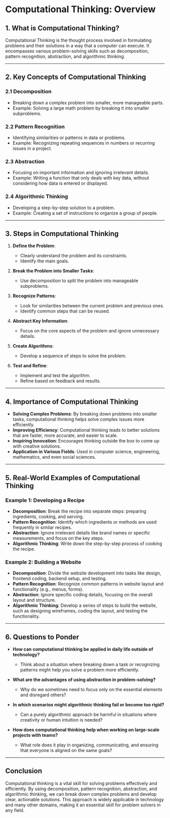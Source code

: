 # Computational Thinking: Overview

## 1. **What is Computational Thinking?**
Computational Thinking is the thought process involved in formulating problems and their solutions in a way that a computer can execute. It encompasses various problem-solving skills such as decomposition, pattern recognition, abstraction, and algorithmic thinking.

---

## 2. **Key Concepts of Computational Thinking**

### 2.1 **Decomposition**
- Breaking down a complex problem into smaller, more manageable parts.
- Example: Solving a large math problem by breaking it into smaller subproblems.

### 2.2 **Pattern Recognition**
- Identifying similarities or patterns in data or problems.
- Example: Recognizing repeating sequences in numbers or recurring issues in a project.

### 2.3 **Abstraction**
- Focusing on important information and ignoring irrelevant details.
- Example: Writing a function that only deals with key data, without considering how data is entered or displayed.

### 2.4 **Algorithmic Thinking**
- Developing a step-by-step solution to a problem.
- Example: Creating a set of instructions to organize a group of people.

---

## 3. **Steps in Computational Thinking**

1. **Define the Problem**:
    - Clearly understand the problem and its constraints.
    - Identify the main goals.

2. **Break the Problem into Smaller Tasks**:
    - Use decomposition to split the problem into manageable subproblems.

3. **Recognize Patterns**:
    - Look for similarities between the current problem and previous ones.
    - Identify common steps that can be reused.

4. **Abstract Key Information**:
    - Focus on the core aspects of the problem and ignore unnecessary details.

5. **Create Algorithms**:
    - Develop a sequence of steps to solve the problem.

6. **Test and Refine**:
    - Implement and test the algorithm.
    - Refine based on feedback and results.

---

## 4. **Importance of Computational Thinking**
- **Solving Complex Problems**: By breaking down problems into smaller tasks, computational thinking helps solve complex issues more efficiently.
- **Improving Efficiency**: Computational thinking leads to better solutions that are faster, more accurate, and easier to scale.
- **Inspiring Innovation**: Encourages thinking outside the box to come up with creative solutions.
- **Application in Various Fields**: Used in computer science, engineering, mathematics, and even social sciences.

---

## 5. **Real-World Examples of Computational Thinking**

### Example 1: **Developing a Recipe**
- **Decomposition**: Break the recipe into separate steps: preparing ingredients, cooking, and serving.
- **Pattern Recognition**: Identify which ingredients or methods are used frequently in similar recipes.
- **Abstraction**: Ignore irrelevant details like brand names or specific measurements, and focus on the key steps.
- **Algorithmic Thinking**: Write down the step-by-step process of cooking the recipe.

### Example 2: **Building a Website**
- **Decomposition**: Divide the website development into tasks like design, frontend coding, backend setup, and testing.
- **Pattern Recognition**: Recognize common patterns in website layout and functionality (e.g., menus, forms).
- **Abstraction**: Ignore specific coding details, focusing on the overall layout and structure.
- **Algorithmic Thinking**: Develop a series of steps to build the website, such as designing wireframes, coding the layout, and testing the functionality.

---

## 6. **Questions to Ponder**
- **How can computational thinking be applied in daily life outside of technology?** 
  - Think about a situation where breaking down a task or recognizing patterns might help you solve a problem more efficiently.
  
- **What are the advantages of using abstraction in problem-solving?**
  - Why do we sometimes need to focus only on the essential elements and disregard others?
  
- **In which scenarios might algorithmic thinking fail or become too rigid?**
  - Can a purely algorithmic approach be harmful in situations where creativity or human intuition is needed?

- **How does computational thinking help when working on large-scale projects with teams?**
  - What role does it play in organizing, communicating, and ensuring that everyone is aligned on the same goals?

---

## Conclusion
Computational thinking is a vital skill for solving problems effectively and efficiently. By using decomposition, pattern recognition, abstraction, and algorithmic thinking, we can break down complex problems and develop clear, actionable solutions. This approach is widely applicable in technology and many other domains, making it an essential skill for problem solvers in any field.
